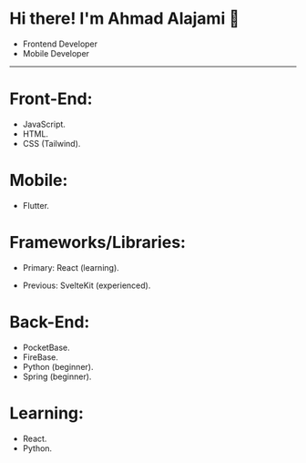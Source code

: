 # Hi there! I'm Ahmad Alajami 👋

- Frontend Developer
- Mobile Developer

---

# Front-End:

-   JavaScript.
-   HTML.
-   CSS (Tailwind).

# Mobile:

-   Flutter.

# Frameworks/Libraries:

-   Primary: React (learning).

-   Previous: SvelteKit (experienced).

# Back-End:

-   PocketBase.
-   FireBase.
-   Python (beginner).
-   Spring (beginner).

# Learning:

-   React.
-   Python.
